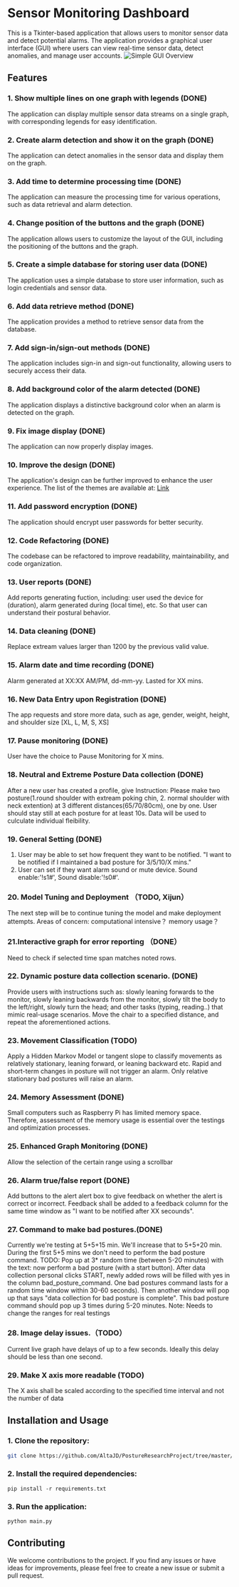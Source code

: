 # Sensor Monitoring Dashboard
This is a Tkinter-based application that allows users to monitor sensor data and detect potential alarms. The application provides a graphical user interface (GUI) where users can view real-time sensor data, detect anomalies, and manage user accounts.
![Simple GUI Overview](data/img/UI_Overview.png)
## Features
### 1. Show multiple lines on one graph with legends (DONE)
The application can display multiple sensor data streams on a single graph, with corresponding legends for easy identification.
### 2. Create alarm detection and show it on the graph (DONE)
The application can detect anomalies in the sensor data and display them on the graph.
### 3. Add time to determine processing time (DONE)
The application can measure the processing time for various operations, such as data retrieval and alarm detection.
### 4. Change position of the buttons and the graph (DONE)
The application allows users to customize the layout of the GUI, including the positioning of the buttons and the graph.
### 5. Create a simple database for storing user data (DONE)
The application uses a simple database to store user information, such as login credentials and sensor data.
### 6. Add data retrieve method (DONE)
The application provides a method to retrieve sensor data from the database.
### 7. Add sign-in/sign-out methods (DONE)
The application includes sign-in and sign-out functionality, allowing users to securely access their data.
### 8. Add background color of the alarm detected (DONE)
The application displays a distinctive background color when an alarm is detected on the graph.
### 9. Fix image display (DONE)
The application can now properly display images.
### 10. Improve the design (DONE)
The application's design can be further improved to enhance the user experience.
The list of the themes are available at: [Link](https://ttkthemes.readthedocs.io/en/latest/themes.html)
### 11. Add password encryption (DONE)
The application should encrypt user passwords for better security.
### 12. Code Refactoring (DONE)
The codebase can be refactored to improve readability, maintainability, and code organization.
### 13. User reports (DONE)
Add reports generating fuction, including: user used the device for (duration), alarm generated during (local time), etc. So that user can understand their postural behavior.
### 14. Data cleaning (DONE)
Replace extream values larger than 1200 by the previous valid value.
### 15. Alarm date and time recording (DONE)
Alarm generated at XX:XX AM/PM, dd-mm-yy. Lasted for XX mins. 
### 16. New Data Entry upon Registration (DONE)
The app requests and store more data, such as age, gender, weight, height, and shoulder size [XL, L, M, S, XS]
### 17. Pause monitoring (DONE)
User have the choice to Pause Monitoring for X mins.
### 18. Neutral and Extreme Posture Data collection (DONE)
After a new user has created a profile, give Instruction: Please make two posture(1.round shoulder with extream poking chin, 2. normal shoulder with neck extention) at 3 different distances(65/70/80cm), one by one. User should stay still at each posture for at least 10s. Data will be used to culculate individual fleibility. 
### 19. General Setting (DONE)
1. User may be able to set how frequent they want to be notified. "I want to be notified if I maintained a bad posture for 3/5/10/X mins."
2. User can set if they want alarm sound or mute device. Sound enable:'!s1#', Sound disable:'!s0#'.
### 20. Model Tuning and Deployment （TODO, Xijun）
The next step will be to continue tuning the model and make deployment attempts. Areas of concern: computational intensive？ memory usage？
### 21.Interactive graph for error reporting （DONE）
Need to check if selected time span matches noted rows. 
### 22. Dynamic posture data collection scenario. (DONE)
Provide users with instructions such as: slowly leaning forwards to the monitor, slowly leaning backwards from the monitor, slowly tilt the body to the left/right, slowly turn the head; and other tasks (typing, reading..) that mimic real-usage scenarios. Move the chair to a specified distance, and repeat the aforementioned actions.
### 23. Movement Classification (TODO) 
Apply a Hidden Markov Model or tangent slope to classify movements as relatively stationary, leaning forward, or leaning backward etc. Rapid and short-term changes in posture will not trigger an alarm. Only relative stationary bad postures will raise an alarm.
### 24. Memory Assessment (DONE)
Small computers such as Raspberry Pi has limited memory space. Therefore, assessment of the memory usage is essential over the testings and optimization processes.
### 25. Enhanced Graph Monitoring (DONE)
Allow the selection of the certain range using a scrollbar
### 26. Alarm true/false report (DONE)
Add buttons to the alert alert box to give feedback on whether the alert is correct or incorrect. Feedback shall be added to a feedback column for the same time window as "I want to be notified after XX secounds".
### 27. Command to make bad postures.(DONE)
Currently we're testing at 5+5+15 min. We'll increase that to 5+5+20 min. During the first 5+5 mins we don't need to perform the bad posture command.
TODO: Pop up at 3* random time (between 5-20 minutes) with the text: now perform a bad posture (with a start button). After data collection personal clicks START, newly added rows will be filled with yes in the column bad_posture_command. One bad postures command lasts for a random time window within 30-60 seconds). Then another window will pop up that says "data collection for bad posture is complete".  This bad posture command should pop up 3 times during 5-20 minutes.
Note: Needs to change the ranges for real testings
### 28. Image delay issues.（TODO）
Current live graph have delays of up to a few seconds. Ideally this delay should be less than one second.
### 29. Make X axis more readable (TODO)
The X axis shall be scaled according to the specified time interval and not the number of data

## Installation and Usage
### 1. Clone the repository:
```bash
git clone https://github.com/AltaJD/PostureResearchProject/tree/master/gui
```
### 2. Install the required dependencies:
```pip install -r requirements.txt```
### 3. Run the application:
```python main.py```
## Contributing
We welcome contributions to the project. If you find any issues or have ideas for improvements, please feel free to create a new issue or submit a pull request.
